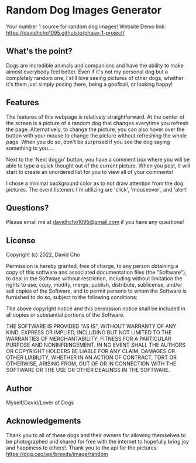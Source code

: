 # Random Dog Images Generator
Your number 1 source for random dog images!
Website Demo link: https://davidhcho1095.github.io/phase-1-project/


## What's the point?
Dogs are incredible animals and companions and have the ability to make almost everybody feel better. Even if it's not my personal dog but a completely random one, I still love seeing pictures of other dogs, whether it's them just simply posing there, being a goofball, or looking happy!

## Features

The features of this webpage is relatively straightforward. At the center of the screen is a picture of a random dog that changes everytime you refresh the page. Alternatively, to change the picture, you can also hover over the button with your mouse to change the picture without refreshing the whole page. When you do so, don't be surprised if you see the dog saying something to you....

Next to the 'Next doggo' button, you have a comment box where you will be able to type a quick thought out of the current picture. When you post, it will start to create an unordered list for you to view all of your comments!

I chose a minimal background color as to not draw attention from the dog pictures. The event listeners I'm utilizing are 'click', 'mouseover', and 'alert'

## Questions?

Please email me at davidhcho1095@gmail.com if you have any questions!

## License

Copyright (c) 2022, David Cho

Permission is hereby granted, free of charge, to any person obtaining a copy of this software and associated documentation files (the "Software"), to deal in the Software without restriction, including without limitation the rights to use, copy, modify, merge, publish, distribute, sublicense, and/or sell copies of the Software, and to permit persons to whom the Software is furnished to do so, subject to the following conditions:

The above copyright notice and this permission notice shall be included in all copies or substantial portions of the Software.

THE SOFTWARE IS PROVIDED "AS IS", WITHOUT WARRANTY OF ANY KIND, EXPRESS OR IMPLIED, INCLUDING BUT NOT LIMITED TO THE WARRANTIES OF MERCHANTABILITY, FITNESS FOR A PARTICULAR PURPOSE AND NONINFRINGEMENT. IN NO EVENT SHALL THE AUTHORS OR COPYRIGHT HOLDERS BE LIABLE FOR ANY CLAIM, DAMAGES OR OTHER LIABILITY, WHETHER IN AN ACTION OF CONTRACT, TORT OR OTHERWISE, ARISING FROM, OUT OF OR IN CONNECTION WITH THE SOFTWARE OR THE USE OR OTHER DEALINGS IN THE SOFTWARE.

## Author
Myself/David/Lover of Dogs

## Acknowledgements

Thank you to all of these dogs and their owners for allowing themselves to be photographed and shared for free with the internet to hopefully bring joy and happiness to others!. Thank you to the api for the pictures: https://dog.ceo/api/breeds/image/random